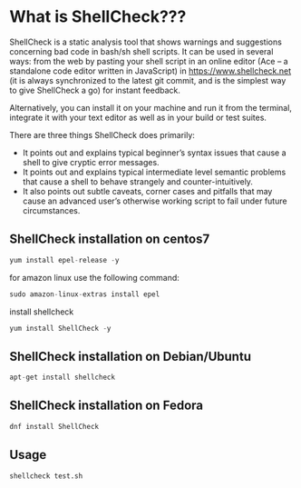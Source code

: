 # What is ShellCheck???

ShellCheck is a static analysis tool that shows warnings and suggestions concerning bad code in bash/sh shell scripts. It can be used in several ways: from the web by pasting your shell script in an online editor (Ace – a standalone code editor written in JavaScript) in https://www.shellcheck.net (it is always synchronized to the latest git commit, and is the simplest way to give ShellCheck a go) for instant feedback.

Alternatively, you can install it on your machine and run it from the terminal, integrate it with your text editor as well as in your build or test suites.

There are three things ShellCheck does primarily:

* It points out and explains typical beginner’s syntax issues that cause a shell to give cryptic error messages.
* It points out and explains typical intermediate level semantic problems that cause a shell to behave strangely and counter-intuitively.
* It also points out subtle caveats, corner cases and pitfalls that may cause an advanced user’s otherwise working script to fail under future circumstances.


## ShellCheck installation on centos7

```python
yum install epel-release -y
```

for amazon linux use the following command:

```python
sudo amazon-linux-extras install epel
```

install shellcheck

```python
yum install ShellCheck -y
```

## ShellCheck installation on Debian/Ubuntu

```python
apt-get install shellcheck
```

## ShellCheck installation on Fedora

```python
dnf install ShellCheck
```


## Usage

```
shellcheck test.sh
```